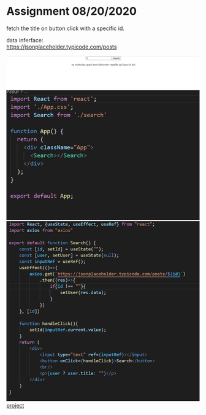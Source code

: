 # Assignment 08/20/2020

fetch the title on button click with a specific id.     

data inferface:        
https://jsonplaceholder.typicode.com/posts       


![page](./1.jpg)
![code1](./2.jpg)
![code2](./3.jpg)
[project](./fectchtitle)

